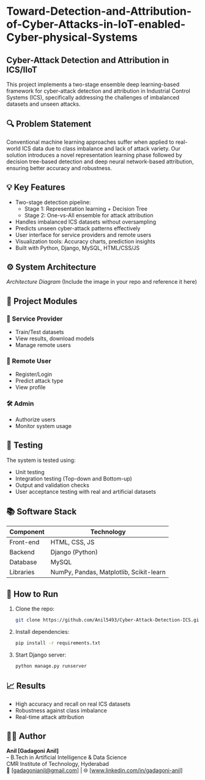 
# Toward-Detection-and-Attribution-of-Cyber-Attacks-in-IoT-enabled-Cyber-physical-Systems

## Cyber-Attack Detection and Attribution in ICS/IIoT

This project implements a two-stage ensemble deep learning-based framework for cyber-attack detection and attribution in Industrial Control Systems (ICS), specifically addressing the challenges of imbalanced datasets and unseen attacks.

## 🔍 Problem Statement

Conventional machine learning approaches suffer when applied to real-world ICS data due to class imbalance and lack of attack variety. Our solution introduces a novel representation learning phase followed by decision tree-based detection and deep neural network-based attribution, ensuring better accuracy and robustness.

## 💡 Key Features

- Two-stage detection pipeline:
  - Stage 1: Representation learning + Decision Tree
  - Stage 2: One-vs-All ensemble for attack attribution
- Handles imbalanced ICS datasets without oversampling
- Predicts unseen cyber-attack patterns effectively
- User interface for service providers and remote users
- Visualization tools: Accuracy charts, prediction insights
- Built with Python, Django, MySQL, HTML/CSS/JS

## ⚙️ System Architecture

*Architecture Diagram* (Include the image in your repo and reference it here)

## 🧩 Project Modules

### 🔐 Service Provider

- Train/Test datasets
- View results, download models
- Manage remote users

### 👥 Remote User

- Register/Login
- Predict attack type
- View profile

### 🛠️ Admin

- Authorize users
- Monitor system usage

## 🧪 Testing

The system is tested using:

- Unit testing
- Integration testing (Top-down and Bottom-up)
- Output and validation checks
- User acceptance testing with real and artificial datasets

## 📚 Software Stack

| Component   | Technology        |
|-------------|------------------|
| Front-end   | HTML, CSS, JS    |
| Backend     | Django (Python)  |
| Database    | MySQL            |
| Libraries   | NumPy, Pandas, Matplotlib, Scikit-learn |

## 🏁 How to Run

1. Clone the repo:
   ```bash
   git clone https://github.com/Anil5493/Cyber-Attack-Detection-ICS.git
   ```

2. Install dependencies:
   ```bash
   pip install -r requirements.txt
   ```

3. Start Django server:
   ```bash
   python manage.py runserver
   ```

## 📈 Results

- High accuracy and recall on real ICS datasets
- Robustness against class imbalance
- Real-time attack attribution

## 🙋‍♂️ Author

**Anil [Gadagoni Anil]**  
– B.Tech in Artificial Intelligence & Data Science  
CMR Institute of Technology, Hyderabad  
📧 [gadagonianil@gmail.com] | 🌐 [www.linkedin.com/in/gadagoni-anil]

